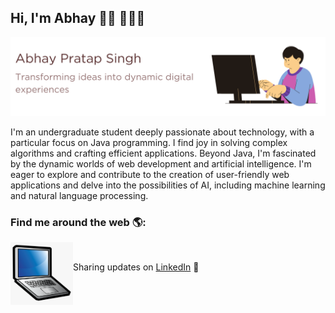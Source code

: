 <!DOCTYPE html>
<html lang="en">
<head>
    <meta charset="UTF-8">
    <meta name="viewport" content="width=device-width, initial-scale=1.0">
   
</head>


<body> 
    <h2>Hi, I'm Abhay 👋🏾 👩🏾‍💻</h1>
     <img src="https://raw.githubusercontent.com/abhaypratap1968/abhaypratap1968/master/1.png" alt="banner of abhay">
    
 <p>
    I'm an undergraduate student deeply passionate about technology, with a particular focus on Java programming. I find
    joy in solving complex algorithms and crafting efficient applications. Beyond Java, I'm fascinated by the dynamic
    worlds of web development and artificial intelligence. I'm eager to explore and contribute to the creation of
    user-friendly web applications and delve into the possibilities of AI, including machine learning and natural
    language processing. </p>
   
   
   <p>
    <h3>Find me around the web 🌎:</h3>
      <img align="left" width="100" height="100" src="https://raw.githubusercontent.com/abhaypratap1968/abhaypratap1968/master/laptop.png" alt="Abhay's laptop"> <br>
    
 Sharing updates on <a href="www.linkedin.com/in/abhay-pratap-singh-195512269">LinkedIn</a> 💼
    </p>
</body>

</html>

